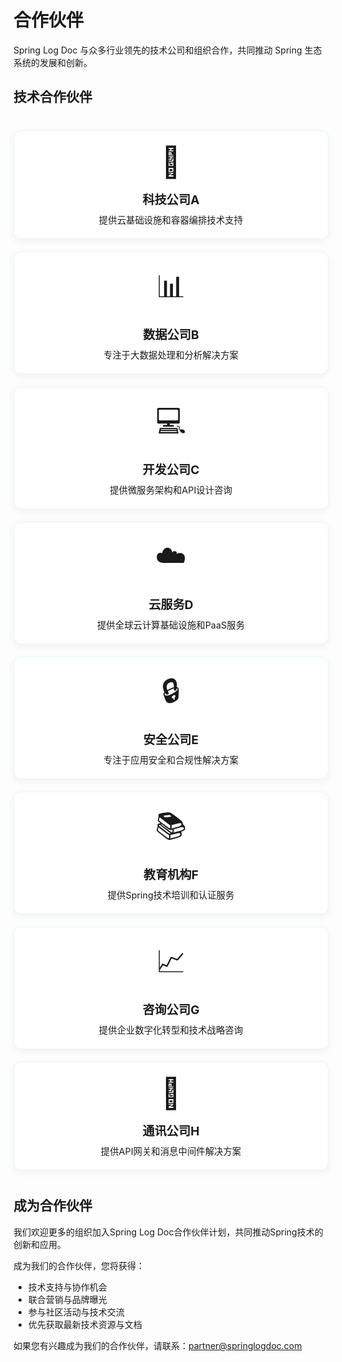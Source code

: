 # 合作伙伴

Spring Log Doc 与众多行业领先的技术公司和组织合作，共同推动 Spring 生态系统的发展和创新。

## 技术合作伙伴

<div class="partners-grid">
  <div class="partner-card">
    <div class="partner-logo">🏢</div>
    <div class="partner-name">科技公司A</div>
    <div class="partner-desc">提供云基础设施和容器编排技术支持</div>
  </div>
  
  <div class="partner-card">
    <div class="partner-logo">📊</div>
    <div class="partner-name">数据公司B</div>
    <div class="partner-desc">专注于大数据处理和分析解决方案</div>
  </div>
  
  <div class="partner-card">
    <div class="partner-logo">💻</div>
    <div class="partner-name">开发公司C</div>
    <div class="partner-desc">提供微服务架构和API设计咨询</div>
  </div>
  
  <div class="partner-card">
    <div class="partner-logo">☁️</div>
    <div class="partner-name">云服务D</div>
    <div class="partner-desc">提供全球云计算基础设施和PaaS服务</div>
  </div>
  
  <div class="partner-card">
    <div class="partner-logo">🔒</div>
    <div class="partner-name">安全公司E</div>
    <div class="partner-desc">专注于应用安全和合规性解决方案</div>
  </div>
  
  <div class="partner-card">
    <div class="partner-logo">📚</div>
    <div class="partner-name">教育机构F</div>
    <div class="partner-desc">提供Spring技术培训和认证服务</div>
  </div>
  
  <div class="partner-card">
    <div class="partner-logo">📈</div>
    <div class="partner-name">咨询公司G</div>
    <div class="partner-desc">提供企业数字化转型和技术战略咨询</div>
  </div>
  
  <div class="partner-card">
    <div class="partner-logo">📡</div>
    <div class="partner-name">通讯公司H</div>
    <div class="partner-desc">提供API网关和消息中间件解决方案</div>
  </div>
</div>

## 成为合作伙伴

我们欢迎更多的组织加入Spring Log Doc合作伙伴计划，共同推动Spring技术的创新和应用。

成为我们的合作伙伴，您将获得：

- 技术支持与协作机会
- 联合营销与品牌曝光
- 参与社区活动与技术交流
- 优先获取最新技术资源与文档

如果您有兴趣成为我们的合作伙伴，请联系：partner@springlogdoc.com

<style>
.partners-grid {
  display: grid;
  grid-template-columns: repeat(auto-fill, minmax(250px, 1fr));
  gap: 20px;
  margin: 40px 0;
}

.partner-card {
  background-color: rgba(255, 255, 255, 0.8);
  border-radius: 12px;
  padding: 20px;
  box-shadow: 0 4px 12px rgba(0, 0, 0, 0.05);
  transition: all 0.3s ease;
  border: 1px solid rgba(14, 165, 233, 0.1);
  text-align: center;
}

.partner-card:hover {
  transform: translateY(-5px);
  box-shadow: 0 8px 24px rgba(0, 0, 0, 0.1);
  border-color: var(--vp-c-brand);
}

.partner-logo {
  font-size: 3rem;
  margin-bottom: 1rem;
}

.partner-name {
  font-weight: bold;
  font-size: 1.2rem;
  margin-bottom: 0.5rem;
  color: var(--vp-c-brand);
}

.partner-desc {
  font-size: 0.9rem;
  color: var(--vp-c-text-2);
}
</style> 